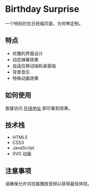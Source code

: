 # Birthday Surprise

一个特别的生日祝福页面，为何琴定制。

## 特点

- 优雅的界面设计
- 动态弹幕效果
- 自适应移动端和桌面端
- 背景音乐
- 特殊动画效果

## 如何使用

直接访问 [在线地址](#) 即可看到效果。

## 技术栈

- HTML5
- CSS3
- JavaScript
- SVG 动画

## 注意事项

请确保允许浏览器播放音频以获得最佳体验。 